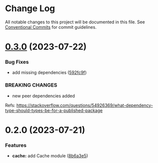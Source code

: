# Change Log

All notable changes to this project will be documented in this file.
See [Conventional Commits](https://conventionalcommits.org) for commit guidelines.

# [0.3.0](https://github.com/xzhavilla/imho/compare/@imho/cache-fp-ts@0.2.0...@imho/cache-fp-ts@0.3.0) (2023-07-22)


### Bug Fixes

* add missing dependencies ([592fc9f](https://github.com/xzhavilla/imho/commit/592fc9fe916394c22211a5f2d1e7b7cc644e401c))


### BREAKING CHANGES

* new peer dependencies added

Refs: https://stackoverflow.com/questions/54926369/what-dependency-type-should-types-be-for-a-published-package





# 0.2.0 (2023-07-21)


### Features

* **cache:** add Cache module ([8b6a3e5](https://github.com/xzhavilla/imho/commit/8b6a3e557cc0759c0435c529b17e1c5b6a83d899))
